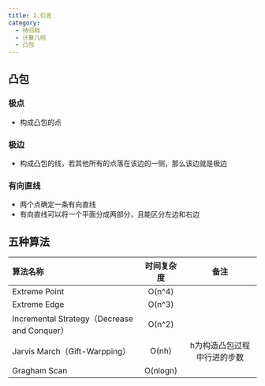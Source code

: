 ```yaml
---
title: 1.引言
category:
  - 待归档
  - 计算几何
  - 凸包
---
```

## 凸包
### 极点
- 构成凸包的点
### 极边
- 构成凸包的线，若其他所有的点落在该边的一侧，那么该边就是极边
### 有向直线
- 两个点确定一条有向直线
- 有向直线可以将一个平面分成两部分，且能区分左边和右边
## 五种算法
| 算法名称                                     | 时间复杂度 |            备注             |
| :------------------------------------------- | :--------: | :-------------------------: |
| Extreme Point                                |   O(n^4)   |                             |
| Extreme Edge                                 |   O(n^3)   |                             |
| Incremental Strategy（Decrease and Conquer） |   O(n^2)   |                             |
| Jarvis March（Gift-Warpping）                |   O(nh)    | h为构造凸包过程中行进的步数 |
| Gragham Scan                                 |  O(nlogn)  |                             |






